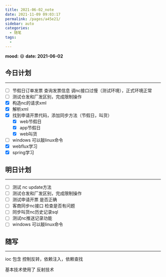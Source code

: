 ```yaml
---
title: 2021-06-02_note
date: 2021-11-09 09:03:17
permalink: /pages/a45e21/
sidebar: auto
categories:
  - 随笔
tags:
  - 
---
```

**mood:** :smile:  																		**date: 2021-06-02**  

## 今日计划  
------
- [ ] 节假日订单发票 查询发票信息 调nc接口过慢（测试环境），正式环境正常
- [ ] 测试仓发和厂发区别，完成限制操作
- [x] 构造nc的请求xml
- [x] 解析xml
- [x] 找到申请开票代码，添加同步方法（节假日，叫货）
  - [x] web节假日 
  - [x] app节假日
  - [x] web叫货
- [ ] windows 可以敲linux命令
- [x] webflux学习
- [x] spring学习

## 明日计划  
------
- [ ]  测试 nc update方法
- [ ]  测试仓发和厂发区别，完成限制操作
- [ ]  测试申请开票 是否正确
- [ ]  客商同步nc接口 检查是否有问题
- [ ]  同步叫货nc历史记录sql
- [ ]  测试nc推送记录功能
- [ ]  windows 可以敲linux命令
## 随写 
------

ioc 包含 控制反转，依赖注入，依赖查找

基本技术使用了 反射技术